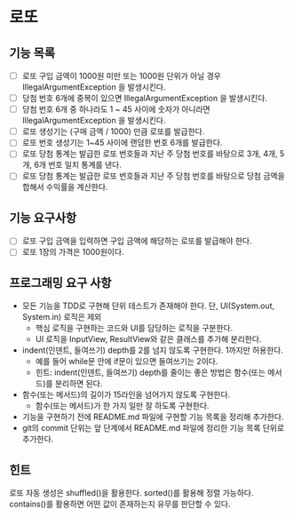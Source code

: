 # 로또

## 기능 목록
- [ ] 로또 구입 금액이 1000원 미만 또는 1000원 단위가 아닐 경우 IllegalArgumentException 을 발생시킨다.
- [ ] 당첨 번호 6개에 중복이 있으면 IllegalArgumentException 을 발생시킨다.
- [ ] 당첨 번호 6개 중 하나라도 1 ~ 45 사이에 숫자가 아니라면 IllegalArgumentException 을 발생시킨다.
- [ ] 로또 생성기는 (구매 금액 / 1000) 만큼 로또를 발급한다.
- [ ] 로또 번호 생성기는 1~45 사이에 랜덤한 번호 6개를 발급한다.
- [ ] 로또 당첨 통계는 발급한 로또 번호들과 지난 주 당첨 번호를 바탕으로 3개, 4개, 5개, 6개 번호 일치 통계를 낸다.
- [ ] 로또 당첨 통계는 발급한 로또 번호들과 지난 주 당첨 번호를 바탕으로 당첨 금액을 합해서 수익률을 계산한다.

## 기능 요구사항
- [ ] 로또 구입 금액을 입력하면 구입 금액에 해당하는 로또를 발급해야 한다.
- [ ] 로또 1장의 가격은 1000원이다.

## 프로그래밍 요구 사항
- 모든 기능을 TDD로 구현해 단위 테스트가 존재해야 한다. 단, UI(System.out, System.in) 로직은 제외 
    - 핵심 로직을 구현하는 코드와 UI를 담당하는 로직을 구분한다.
    - UI 로직을 InputView, ResultView와 같은 클래스를 추가해 분리한다.
- indent(인덴트, 들여쓰기) depth를 2를 넘지 않도록 구현한다. 1까지만 허용한다.
    - 예를 들어 while문 안에 if문이 있으면 들여쓰기는 2이다.
    - 힌트: indent(인덴트, 들여쓰기) depth를 줄이는 좋은 방법은 함수(또는 메서드)를 분리하면 된다.
- 함수(또는 메서드)의 길이가 15라인을 넘어가지 않도록 구현한다.
    - 함수(또는 메서드)가 한 가지 일만 잘 하도록 구현한다.
- 기능을 구현하기 전에 README.md 파일에 구현할 기능 목록을 정리해 추가한다.
- git의 commit 단위는 앞 단계에서 README.md 파일에 정리한 기능 목록 단위로 추가한다.

## 힌트
로또 자동 생성은 shuffled()을 활용한다.
sorted()를 활용해 정렬 가능하다.
contains()를 활용하면 어떤 값이 존재하는지 유무를 판단할 수 있다.